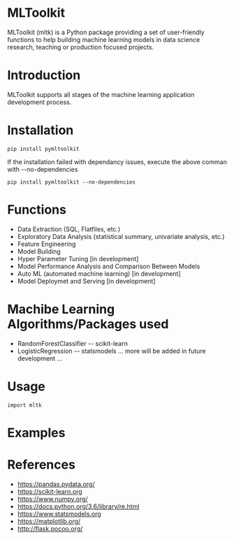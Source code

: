 # MLToolkit
MLToolkit (mltk) is a Python package providing a set of user-friendly functions to  help building machine learning models in data science research, teaching or production focused projects. 

# Introduction
MLToolkit supports all stages of the machine learning application development process.

# Installation
```
pip install pymltoolkit
```
If the installation failed with dependancy issues, execute the above comman with --no-dependencies

```
pip install pymltoolkit --no-dependencies
```

# Functions
- Data Extraction (SQL, Flatfiles, etc.)
- Exploratory Data Analysis (statistical summary, univariate analysis, etc.)
- Feature Engineering
- Model Building
- Hyper Parameter Tuning [in development]
- Model Performance Analysis and Comparison Between Models
- Auto ML (automated machine learning) [in development]
- Model Deploymet and Serving [in development]

# Machibe Learning Algorithms/Packages used
- RandomForestClassifier
-- scikit-learn
- LogisticRegression 
-- statsmodels
... more will be added in future development ...

# Usage
```
import mltk
```

# Examples

# References
- https://pandas.pydata.org/
- https://scikit-learn.org
- https://www.numpy.org/
- https://docs.python.org/3.6/library/re.html
- https://www.statsmodels.org
- https://matplotlib.org/
- http://flask.pocoo.org/
